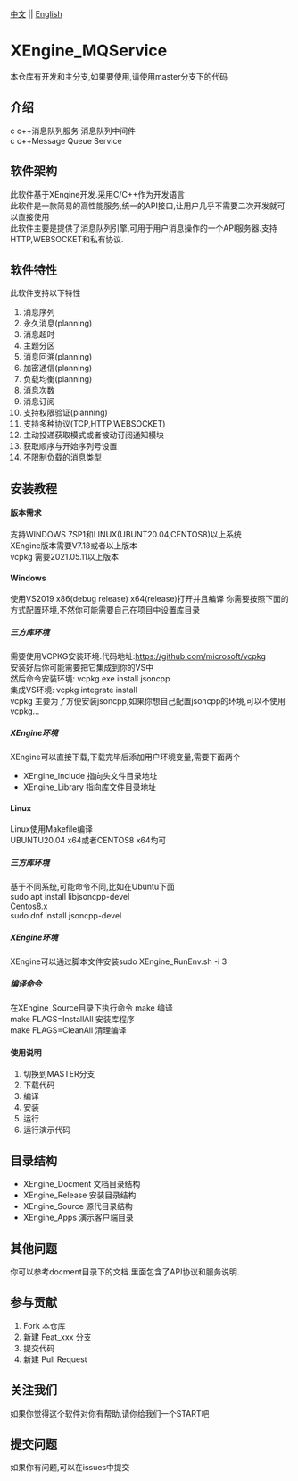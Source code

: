 [中文](README.md) ||  [English](README.en.md)  
# XEngine_MQService
本仓库有开发和主分支,如果要使用,请使用master分支下的代码  

## 介绍
c c++消息队列服务 消息队列中间件  
c c++Message Queue Service  

## 软件架构
此软件基于XEngine开发.采用C/C++作为开发语言  
此软件是一款简易的高性能服务,统一的API接口,让用户几乎不需要二次开发就可以直接使用  
此软件主要是提供了消息队列引擎,可用于用户消息操作的一个API服务器.支持HTTP,WEBSOCKET和私有协议.  
## 软件特性
此软件支持以下特性  
1. 消息序列  
2. 永久消息(planning)  
3. 消息超时  
4. 主题分区  
5. 消息回溯(planning)  
6. 加密通信(planning)  
7. 负载均衡(planning)  
8. 消息次数  
9. 消息订阅  
10. 支持权限验证(planning)  
11. 支持多种协议(TCP,HTTP,WEBSOCKET)  
12. 主动投递获取模式或者被动订阅通知模块  
13. 获取顺序与开始序列号设置  
14. 不限制负载的消息类型  

## 安装教程

#### 版本需求
支持WINDOWS 7SP1和LINUX(UBUNT20.04,CENTOS8)以上系统  
XEngine版本需要V7.18或者以上版本  
vcpkg 需要2021.05.11以上版本  

#### Windows
使用VS2019 x86(debug release) x64(release)打开并且编译
你需要按照下面的方式配置环境,不然你可能需要自己在项目中设置库目录
##### 三方库环境
需要使用VCPKG安装环境.代码地址:https://github.com/microsoft/vcpkg  
安装好后你可能需要把它集成到你的VS中  
然后命令安装环境: vcpkg.exe install jsoncpp   
集成VS环境: vcpkg integrate install  
vcpkg 主要为了方便安装jsoncpp,如果你想自己配置jsoncpp的环境,可以不使用vcpkg...  

##### XEngine环境
XEngine可以直接下载,下载完毕后添加用户环境变量,需要下面两个  
- XEngine_Include 指向头文件目录地址
- XEngine_Library 指向库文件目录地址

#### Linux
Linux使用Makefile编译  
UBUNTU20.04 x64或者CENTOS8 x64均可  

##### 三方库环境
基于不同系统,可能命令不同,比如在Ubuntu下面  
sudo apt install libjsoncpp-devel  
Centos8.x  
sudo dnf install jsoncpp-devel  

##### XEngine环境
XEngine可以通过脚本文件安装sudo XEngine_RunEnv.sh -i 3
##### 编译命令
在XEngine_Source目录下执行命令
make 编译  
make FLAGS=InstallAll 安装库程序  
make FLAGS=CleanAll 清理编译  

#### 使用说明

1.  切换到MASTER分支
2.  下载代码
3.  编译
4.  安装
5.  运行
6.  运行演示代码

## 目录结构
- XEngine_Docment  文档目录结构  
- XEngine_Release  安装目录结构  
- XEngine_Source   源代目录结构  
- XEngine_Apps     演示客户端目录  

## 其他问题  
你可以参考docment目录下的文档.里面包含了API协议和服务说明.

## 参与贡献

1.  Fork 本仓库
2.  新建 Feat_xxx 分支
3.  提交代码
4.  新建 Pull Request  

## 关注我们
如果你觉得这个软件对你有帮助,请你给我们一个START吧

## 提交问题

如果你有问题,可以在issues中提交
